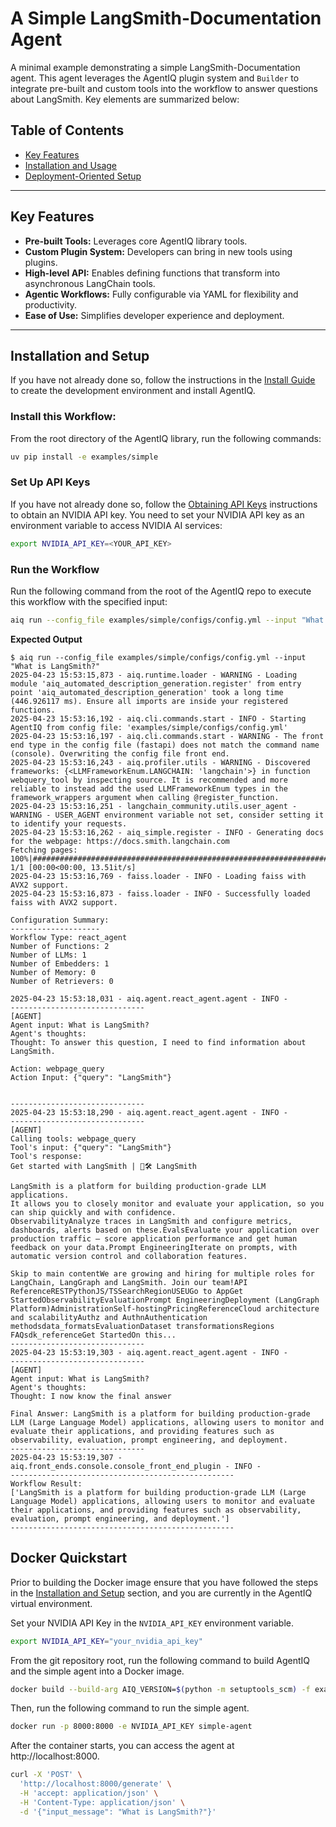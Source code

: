 <!--
SPDX-FileCopyrightText: Copyright (c) 2025, NVIDIA CORPORATION & AFFILIATES. All rights reserved.
SPDX-License-Identifier: Apache-2.0

Licensed under the Apache License, Version 2.0 (the "License");
you may not use this file except in compliance with the License.
You may obtain a copy of the License at

http://www.apache.org/licenses/LICENSE-2.0

Unless required by applicable law or agreed to in writing, software
distributed under the License is distributed on an "AS IS" BASIS,
WITHOUT WARRANTIES OR CONDITIONS OF ANY KIND, either express or implied.
See the License for the specific language governing permissions and
limitations under the License.
-->

# A Simple LangSmith-Documentation Agent

A minimal example demonstrating a simple LangSmith-Documentation agent. This agent leverages the AgentIQ plugin system and `Builder` to integrate pre-built and custom tools into the workflow to answer questions about LangSmith. Key elements are summarized below:

## Table of Contents

* [Key Features](#key-features)
* [Installation and Usage](#installation-and-setup)
* [Deployment-Oriented Setup](#docker-quickstart)

---

## Key Features

- **Pre-built Tools:** Leverages core AgentIQ library tools.
- **Custom Plugin System:** Developers can bring in new tools using plugins.
- **High-level API:** Enables defining functions that transform into asynchronous LangChain tools.
- **Agentic Workflows:** Fully configurable via YAML for flexibility and productivity.
- **Ease of Use:** Simplifies developer experience and deployment.

---

## Installation and Setup

If you have not already done so, follow the instructions in the [Install Guide](../../docs/source/intro/install.md) to create the development environment and install AgentIQ.

### Install this Workflow:

From the root directory of the AgentIQ library, run the following commands:

```bash
uv pip install -e examples/simple
```

### Set Up API Keys
If you have not already done so, follow the [Obtaining API Keys](../../docs/source/intro/get-started.md#obtaining-api-keys) instructions to obtain an NVIDIA API key. You need to set your NVIDIA API key as an environment variable to access NVIDIA AI services:

```bash
export NVIDIA_API_KEY=<YOUR_API_KEY>
```

### Run the Workflow

Run the following command from the root of the AgentIQ repo to execute this workflow with the specified input:

```bash
aiq run --config_file examples/simple/configs/config.yml --input "What is LangSmith?"
```

**Expected Output**

```console
$ aiq run --config_file examples/simple/configs/config.yml --input "What is LangSmith?"
2025-04-23 15:53:15,873 - aiq.runtime.loader - WARNING - Loading module 'aiq_automated_description_generation.register' from entry point 'aiq_automated_description_generation' took a long time (446.926117 ms). Ensure all imports are inside your registered functions.
2025-04-23 15:53:16,192 - aiq.cli.commands.start - INFO - Starting AgentIQ from config file: 'examples/simple/configs/config.yml'
2025-04-23 15:53:16,197 - aiq.cli.commands.start - WARNING - The front end type in the config file (fastapi) does not match the command name (console). Overwriting the config file front end.
2025-04-23 15:53:16,243 - aiq.profiler.utils - WARNING - Discovered frameworks: {<LLMFrameworkEnum.LANGCHAIN: 'langchain'>} in function webquery_tool by inspecting source. It is recommended and more reliable to instead add the used LLMFrameworkEnum types in the framework_wrappers argument when calling @register_function.
2025-04-23 15:53:16,251 - langchain_community.utils.user_agent - WARNING - USER_AGENT environment variable not set, consider setting it to identify your requests.
2025-04-23 15:53:16,262 - aiq_simple.register - INFO - Generating docs for the webpage: https://docs.smith.langchain.com
Fetching pages: 100%|#########################################################################################| 1/1 [00:00<00:00, 13.51it/s]
2025-04-23 15:53:16,769 - faiss.loader - INFO - Loading faiss with AVX2 support.
2025-04-23 15:53:16,873 - faiss.loader - INFO - Successfully loaded faiss with AVX2 support.

Configuration Summary:
--------------------
Workflow Type: react_agent
Number of Functions: 2
Number of LLMs: 1
Number of Embedders: 1
Number of Memory: 0
Number of Retrievers: 0

2025-04-23 15:53:18,031 - aiq.agent.react_agent.agent - INFO -
------------------------------
[AGENT]
Agent input: What is LangSmith?
Agent's thoughts:
Thought: To answer this question, I need to find information about LangSmith.

Action: webpage_query
Action Input: {"query": "LangSmith"}


------------------------------
2025-04-23 15:53:18,290 - aiq.agent.react_agent.agent - INFO -
------------------------------
[AGENT]
Calling tools: webpage_query
Tool's input: {"query": "LangSmith"}
Tool's response:
Get started with LangSmith | 🦜️🛠️ LangSmith

LangSmith is a platform for building production-grade LLM applications.
It allows you to closely monitor and evaluate your application, so you can ship quickly and with confidence.
ObservabilityAnalyze traces in LangSmith and configure metrics, dashboards, alerts based on these.EvalsEvaluate your application over production traffic — score application performance and get human feedback on your data.Prompt EngineeringIterate on prompts, with automatic version control and collaboration features.

Skip to main contentWe are growing and hiring for multiple roles for LangChain, LangGraph and LangSmith. Join our team!API ReferenceRESTPythonJS/TSSearchRegionUSEUGo to AppGet StartedObservabilityEvaluationPrompt EngineeringDeployment (LangGraph Platform)AdministrationSelf-hostingPricingReferenceCloud architecture and scalabilityAuthz and AuthnAuthentication methodsdata_formatsEvaluationDataset transformationsRegions FAQsdk_referenceGet StartedOn this...
------------------------------
2025-04-23 15:53:19,303 - aiq.agent.react_agent.agent - INFO -
------------------------------
[AGENT]
Agent input: What is LangSmith?
Agent's thoughts:
Thought: I now know the final answer

Final Answer: LangSmith is a platform for building production-grade LLM (Large Language Model) applications, allowing users to monitor and evaluate their applications, and providing features such as observability, evaluation, prompt engineering, and deployment.
------------------------------
2025-04-23 15:53:19,307 - aiq.front_ends.console.console_front_end_plugin - INFO -
--------------------------------------------------
Workflow Result:
['LangSmith is a platform for building production-grade LLM (Large Language Model) applications, allowing users to monitor and evaluate their applications, and providing features such as observability, evaluation, prompt engineering, and deployment.']
--------------------------------------------------
```

## Docker Quickstart

Prior to building the Docker image ensure that you have followed the steps in the [Installation and Setup](#installation-and-setup) section, and you are currently in the AgentIQ virtual environment.

Set your NVIDIA API Key in the `NVIDIA_API_KEY` environment variable.

```bash
export NVIDIA_API_KEY="your_nvidia_api_key"
```

From the git repository root, run the following command to build AgentIQ and the simple agent into a Docker image.

```bash
docker build --build-arg AIQ_VERSION=$(python -m setuptools_scm) -f examples/simple/Dockerfile -t simple-agent .
```

Then, run the following command to run the simple agent.

```bash
docker run -p 8000:8000 -e NVIDIA_API_KEY simple-agent
```

After the container starts, you can access the agent at http://localhost:8000.

```bash
curl -X 'POST' \
  'http://localhost:8000/generate' \
  -H 'accept: application/json' \
  -H 'Content-Type: application/json' \
  -d '{"input_message": "What is LangSmith?"}'
```
